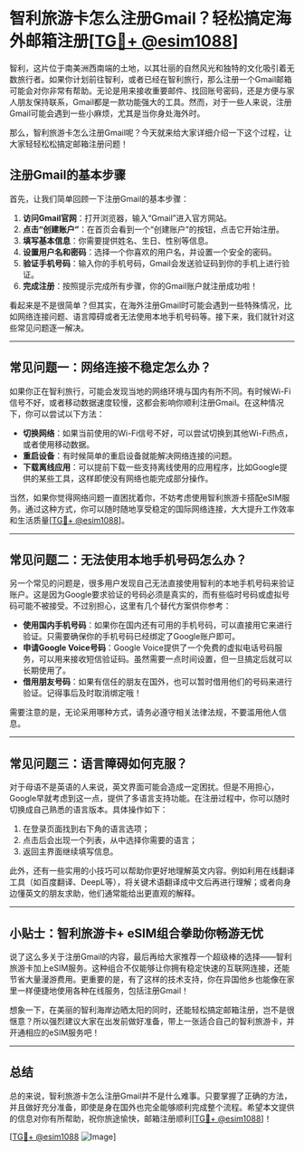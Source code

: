 # 智利旅游卡怎么注册Gmail？轻松搞定海外邮箱注册[[TG💪+ @esim1088](https://t.me/s/esim1088)]

智利，这片位于南美洲西南端的土地，以其壮丽的自然风光和独特的文化吸引着无数旅行者。如果你计划前往智利，或者已经在智利旅行，那么注册一个Gmail邮箱可能会对你非常有帮助。无论是用来接收重要邮件、找回账号密码，还是方便与家人朋友保持联系，Gmail都是一款功能强大的工具。然而，对于一些人来说，注册Gmail可能会遇到一些小麻烦，尤其是当你身处海外时。

那么，智利旅游卡怎么注册Gmail呢？今天就来给大家详细介绍一下这个过程，让大家轻轻松松搞定邮箱注册问题！

## 注册Gmail的基本步骤

首先，让我们简单回顾一下注册Gmail的基本步骤：

1. **访问Gmail官网**：打开浏览器，输入“Gmail”进入官方网站。
2. **点击“创建账户”**：在首页会看到一个“创建账户”的按钮，点击它开始注册。
3. **填写基本信息**：你需要提供姓名、生日、性别等信息。
4. **设置用户名和密码**：选择一个你喜欢的用户名，并设置一个安全的密码。
5. **验证手机号码**：输入你的手机号码，Gmail会发送验证码到你的手机上进行验证。
6. **完成注册**：按照提示完成所有步骤，你的Gmail账户就注册成功啦！

看起来是不是很简单？但其实，在海外注册Gmail时可能会遇到一些特殊情况，比如网络连接问题、语言障碍或者无法使用本地手机号码等。接下来，我们就针对这些常见问题逐一解决。

---

## 常见问题一：网络连接不稳定怎么办？

如果你正在智利旅行，可能会发现当地的网络环境与国内有所不同。有时候Wi-Fi信号不好，或者移动数据速度较慢，这都会影响你顺利注册Gmail。在这种情况下，你可以尝试以下方法：

- **切换网络**：如果当前使用的Wi-Fi信号不好，可以尝试切换到其他Wi-Fi热点，或者使用移动数据。
- **重启设备**：有时候简单的重启设备就能解决网络连接的问题。
- **下载离线应用**：可以提前下载一些支持离线使用的应用程序，比如Google提供的某些工具，这样即使没有网络也能完成部分操作。

当然，如果你觉得网络问题一直困扰着你，不妨考虑使用智利旅游卡搭配eSIM服务。通过这种方式，你可以随时随地享受稳定的国际网络连接，大大提升工作效率和生活质量[[TG💪+ @esim1088](https://t.me/s/esim1088)]。

---

## 常见问题二：无法使用本地手机号码怎么办？

另一个常见的问题是，很多用户发现自己无法直接使用智利的本地手机号码来验证账户。这是因为Google要求验证的号码必须是真实的，而有些临时号码或虚拟号码可能不被接受。不过别担心，这里有几个替代方案供你参考：

- **使用国内手机号码**：如果你在国内还有可用的手机号码，可以直接用它来进行验证。只需要确保你的手机号码已经绑定了Google账户即可。
- **申请Google Voice号码**：Google Voice提供了一个免费的虚拟电话号码服务，可以用来接收短信验证码。虽然需要一点时间设置，但一旦搞定后就可以长期使用了。
- **借用朋友号码**：如果有信任的朋友在国外，也可以暂时借用他们的号码来进行验证。记得事后及时取消绑定哦！

需要注意的是，无论采用哪种方式，请务必遵守相关法律法规，不要滥用他人信息。

---

## 常见问题三：语言障碍如何克服？

对于母语不是英语的人来说，英文界面可能会造成一定困扰。但是不用担心，Google早就考虑到这一点，提供了多语言支持功能。在注册过程中，你可以随时切换成自己熟悉的语言版本。具体操作如下：

1. 在登录页面找到右下角的语言选项；
2. 点击后会出现一个列表，从中选择你需要的语言；
3. 返回主界面继续填写信息。

此外，还有一些实用的小技巧可以帮助你更好地理解英文内容。例如利用在线翻译工具（如百度翻译、DeepL等），将关键术语翻译成中文后再进行理解；或者向身边懂英文的朋友求助，他们通常能给出更直观的解释。

---

## 小贴士：智利旅游卡+ eSIM组合拳助你畅游无忧

说了这么多关于注册Gmail的内容，最后再给大家推荐一个超级棒的选择——智利旅游卡加上eSIM服务。这种组合不仅能够让你拥有稳定快速的互联网连接，还能节省大量漫游费用。更重要的是，有了这样的技术支持，你在异国他乡也能像在家里一样便捷地使用各种在线服务，包括注册Gmail！

想象一下，在美丽的智利海岸边晒太阳的同时，还能轻松搞定邮箱注册，岂不是很惬意？所以强烈建议大家在出发前做好准备，带上一张适合自己的智利旅游卡，并开通相应的eSIM服务吧！

---

## 总结

总的来说，智利旅游卡怎么注册Gmail并不是什么难事。只要掌握了正确的方法，并且做好充分准备，即使是身在国外也完全能够顺利完成整个流程。希望本文提供的信息对你有所帮助，祝你旅途愉快，邮箱注册顺利[[TG💪+ @esim1088](https://t.me/s/esim1088)]！

[[TG💪+ @esim1088](https://t.me/s/esim1088) ![Image](https://i.postimg.cc/4NQfJmqS/Snipaste-2025-05-13-00-14-12.png)]